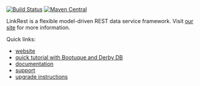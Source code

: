 [![Build Status](https://travis-ci.org/nhl/link-rest.svg?branch=master)](https://travis-ci.org/nhl/link-rest)
[![Maven Central](https://maven-badges.herokuapp.com/maven-central/com.nhl.link.rest/link-rest/badge.svg)](https://maven-badges.herokuapp.com/maven-central/com.nhl.link.rest/link-rest/)

LinkRest is a flexible model-driven REST data service framework. Visit [our site](http://linkrest.io/) for more information.

Quick links:

* [website](http://linkrest.io)
* [quick tutorial with Bootuque and Derby DB](https://github.com/bootique-examples/bootique-linkrest-demo)
* [documentation](http://linkrest.io/docs/)
* [support](https://groups.google.com/forum/?#!forum/linkrest-user)
* [upgrade instructions](https://github.com/nhl/link-rest/blob/master/UPGRADE-NOTES.md)
